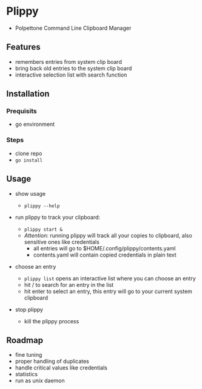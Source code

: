 # Plippy
- Polpettone Command Line Clipboard Manager

## Features
- remembers entries from system clip board
- bring back old entries to the system clip board
- interactive selection list with search function

## Installation
### Prequisits 
- go environment
### Steps
- clone repo
- ```go install```

## Usage

- show usage 
  - ```plippy --help```
- run plippy to track your clipboard: 
  - ```plippy start &```
  - *Attention*: running plippy will track all your copies to clipboard, also sensitive ones like credentials
    - all entries will go to $HOME/.config/plippy/contents.yaml
    - contents.yaml will contain copied credentials in plain text
- choose an entry 
  - ```plippy list``` opens an interactive list where you can choose an entry
  - hit / to search for an entry in the list
  - hit enter to select an entry, this entry will go to your current system clipboard

- stop plippy
  - kill the plippy process


## Roadmap
- fine tuning
- proper handling of duplicates
- handle critical values like credentials
- statistics
- run as unix daemon

